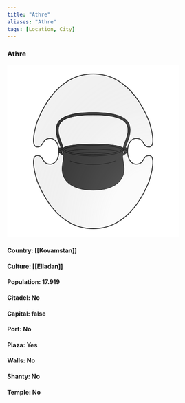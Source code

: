 ```yaml
---
title: "Athre"
aliases: "Athre"
tags: [Location, City]
---
```

### Athre
![](attachment/3377a2398973766b2c62eae42f508ccf.svg)

#### Country: [[Kovamstan]]

#### Culture: [[Elladan]]

#### Population: 17.919

#### Citadel: No

#### Capital: false

#### Port: No

#### Plaza: Yes

#### Walls: No

#### Shanty: No

#### Temple: No

